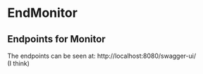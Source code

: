 # EndMonitor
## Endpoints for Monitor
The endpoints can be seen at:
http://localhost:8080/swagger-ui/
<br>
(I think)

